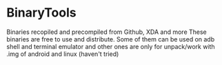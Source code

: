 # BinaryTools
Binaries recopiled and precompiled from Github, XDA and more
These binaries are free to use and distribute. Some of them can be used on adb shell and terminal emulator and other ones are only for unpack/work with .img of android and linux (haven't tried)
